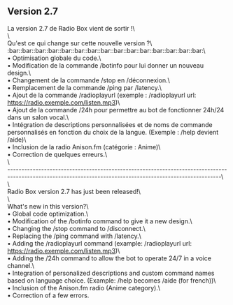 ## Version 2.7

La version 2.7 de Radio Box vient de sortir !\  
\  
Qu'est ce qui change sur cette nouvelle version ?\  
:bar::bar::bar::bar::bar::bar::bar::bar::bar::bar::bar::bar::bar::bar::bar:\  
• Optimisation globale du code.\  
• Modification de la commande /botinfo pour lui donner un nouveau design.\  
• Changement de la commande /stop en /déconnexion.\  
• Remplacement de la commande /ping par /latency.\  
• Ajout de la commande /radioplayurl (exemple : /radioplayurl url: https://radio.exemple.com/listen.mp3)\  
• Ajout de la commande /24h pour permettre au bot de fonctionner 24h/24 dans un salon vocal.\  
• Intégration de descriptions personnalisées et de noms de commande personnalisés en fonction du choix de la langue. (Exemple : /help devient /aide)\  
• Inclusion de la radio Anison.fm (catégorie : Anime)\  
• Correction de quelques erreurs.\  
\  
----------------------------------------------------------------------------------------------------------------------------------------------------------\  
\  
Radio Box version 2.7 has just been released!\  
\  
What's new in this version?\  
• Global code optimization.\  
• Modification of the /botinfo command to give it a new design.\  
• Changing the /stop command to /disconnect.\  
• Replacing the /ping command with /latency.\  
• Adding the /radioplayurl command (example: /radioplayurl url: https://radio.exemple.com/listen.mp3)\  
• Adding the /24h command to allow the bot to operate 24/7 in a voice channel.\  
• Integration of personalized descriptions and custom command names based on language choice. (Example: /help becomes /aide (for french))\  
• Inclusion of the Anison.fm radio (Anime category).\  
• Correction of a few errors.  
